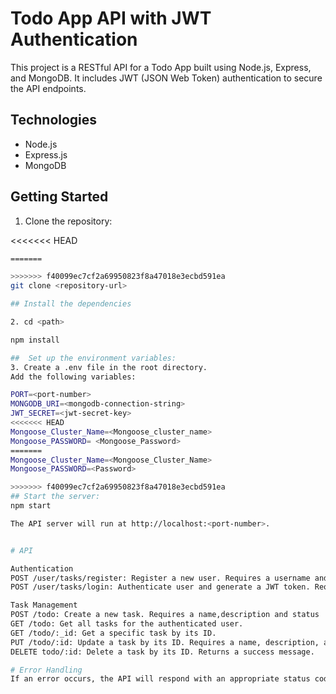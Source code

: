 # Todo App API with JWT Authentication

This project is a RESTful API for a Todo App built using Node.js, Express, and MongoDB. It includes JWT (JSON Web Token) authentication to secure the API endpoints.

## Technologies

- Node.js
- Express.js
- MongoDB

## Getting Started

1. Clone the repository:

<<<<<<< HEAD
```bash
=======

>>>>>>> f40099ec7cf2a69950823f8a47018e3ecbd591ea
git clone <repository-url>

## Install the dependencies

2. cd <path>

npm install

##  Set up the environment variables:
3. Create a .env file in the root directory.
Add the following variables:

PORT=<port-number>
MONGODB_URI=<mongodb-connection-string>
JWT_SECRET=<jwt-secret-key>
<<<<<<< HEAD
Mongoose_Cluster_Name=<Mongoose_cluster_name>
Mongoose_PASSWORD= <Mongoose_Password>
=======
Mongoose_Cluster_Name=<Mongoose_Cluster_Name>
Mongoose_PASSWORD=<Password>

>>>>>>> f40099ec7cf2a69950823f8a47018e3ecbd591ea
## Start the server:
npm start

The API server will run at http://localhost:<port-number>.


# API

Authentication
POST /user/tasks/register: Register a new user. Requires a username and password in the request body.
POST /user/tasks/login: Authenticate user and generate a JWT token. Requires a username and password in the request body.

Task Management
POST /todo: Create a new task. Requires a name,description and status  in the request body. Returns a success message.
GET /todo: Get all tasks for the authenticated user.
GET /todo/:_id: Get a specific task by its ID.
PUT /todo/:id: Update a task by its ID. Requires a name, description, and status in the request body. Returns a success message.
DELETE todo/:id: Delete a task by its ID. Returns a success message.

# Error Handling
If an error occurs, the API will respond with an appropriate status code and a JSON error message.
